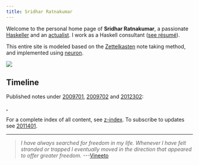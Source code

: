 ```yaml
---
title: Sridhar Ratnakumar
---
```


Welcome to the personal home page of **Sridhar Ratnakumar**, a passionate [Haskeller](https://www.haskell.org/) and an [actualist](https://www.actualists.org/). I work as a Haskell consultant ([see résumé]( https://srid.keybase.pub/resume.pdf)).

This entire site is modeled based on the [Zettelkasten](https://writingcooperative.com/zettelkasten-how-one-german-scholar-was-so-freakishly-productive-997e4e0ca125) note taking method, and implemented using [neuron](https://neuron.srid.ca).

![](https://srid.keybase.pub/me-small.jpeg)

## Timeline

Published notes under [2009701](z://health), [2009702](z://personal) and [2012302](z://software):

[.](zcfquery://search?tag=chrono&linkTheme=withDate)

For a complete index of all content, see [z-index](/z-index.html). To subscribe to updates see [2011401](z://subscribe).

---

> *I have always searched for freedom in my life. Whenever I have felt stranded or trapped I eventually moved in the direction that appeared to offer greater freedom.* ---[Vineeto](http://actualfreedom.com.au/actualism/vineeto/vineeto.htm)
